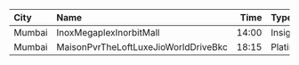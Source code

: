 | City   | Name                                 |  Time | Type     | Price | Capacity | Booked |
| :----- | :----------------------------------- | ----: | :------- | ----: | -------: | -----: |
| Mumbai | InoxMegaplexInorbitMall              | 14:00 | Insignia |  350₹ |       12 |      0 |
| Mumbai | MaisonPvrTheLoftLuxeJioWorldDriveBkc | 18:15 | Platinum |  700₹ |       33 |     22 |